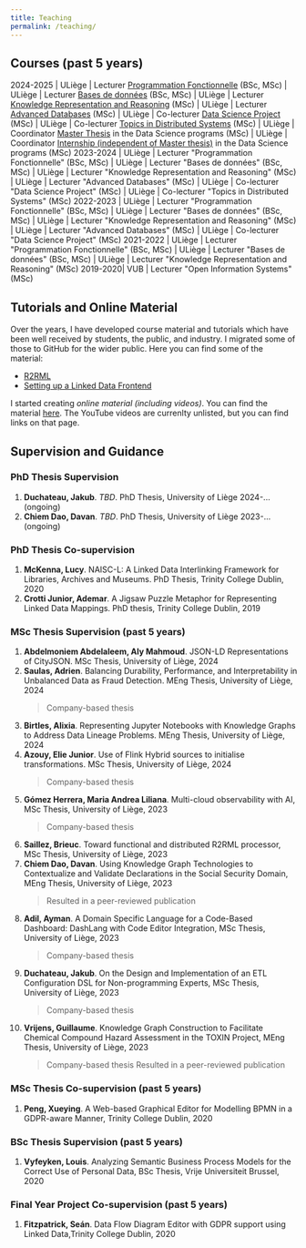 ```yaml
---
title: Teaching
permalink: /teaching/
---
```

## Courses (past 5 years)

2024-2025 | ULiège | Lecturer [Programmation Fonctionnelle](https://www.programmes.uliege.be/cocoon/cours/INFO0054-1.html) (BSc, MSc)
 | ULiège | Lecturer [Bases de données](https://www.programmes.uliege.be/cocoon/cours/INFO0009-2.html) (BSc, MSc)
 | ULiège | Lecturer [Knowledge Representation and Reasoning](https://www.programmes.uliege.be/cocoon/cours/INFO9014-1.html) (MSc)
 | ULiège | Lecturer [Advanced Databases](https://www.programmes.uliege.be/cocoon/cours/INFO9016-1.html) (MSc)
 | ULiège | Co-lecturer [Data Science Project](https://www.programmes.uliege.be/cocoon/cours/PROJ0021-1.html) (MSc)
 | ULiège | Co-lecturer [Topics in Distributed Systems](https://www.programmes.uliege.be/cocoon/cours/INFO8002-1.html) (MSc)
 | ULiège | Coordinator [Master Thesis](https://www.programmes.uliege.be/cocoon/cours/ATFE9009-1.html) in the Data Science programs (MSc)
 | ULiège | Coordinator [Internship (independent of Master thesis)](https://www.programmes.uliege.be/cocoon/cours/ASTG9009-1.html) in the Data Science programs (MSc)
2023-2024 | ULiège | Lecturer "Programmation Fonctionnelle" (BSc, MSc)
 | ULiège | Lecturer "Bases de données" (BSc, MSc)
 | ULiège | Lecturer "Knowledge Representation and Reasoning" (MSc)
 | ULiège | Lecturer "Advanced Databases" (MSc)
 | ULiège | Co-lecturer "Data Science Project" (MSc)
 | ULiège | Co-lecturer "Topics in Distributed Systems" (MSc)
2022-2023 | ULiège | Lecturer "Programmation Fonctionnelle" (BSc, MSc)
 | ULiège | Lecturer "Bases de données" (BSc, MSc)
 | ULiège | Lecturer "Knowledge Representation and Reasoning" (MSc)
 | ULiège | Lecturer "Advanced Databases" (MSc)
 | ULiège | Co-lecturer "Data Science Project" (MSc)
2021-2022 | ULiège | Lecturer "Programmation Fonctionnelle" (BSc, MSc)
 | ULiège | Lecturer "Bases de données" (BSc, MSc)
 | ULiège | Lecturer "Knowledge Representation and Reasoning" (MSc)
2019-2020| VUB | Lecturer "Open Information Systems" (MSc)

## Tutorials and Online Material

Over the years, I have developed course material and tutorials which have been well received by students, the public, and industry. I migrated some of those to GitHub for the wider public. Here you can find some of the material:

* [R2RML](https://github.com/chrdebru/r2rml-tutorial)
* [Setting up a Linked Data Frontend](https://github.com/chrdebru/linked-data-frontend-tutorial)								


I started creating *online material (including videos)*. You can find the material [here](https://chrdebru.github.io/courses/ois/). The YouTube videos are currenlty unlisted, but you can find links on that page.

## Supervision and Guidance

### PhD Thesis Supervision

1. **Duchateau, Jakub**. *TBD*. PhD Thesis, University of Liège 2024-... (ongoing)
1. **Chiem Dao, Davan**. *TBD*. PhD Thesis, University of Liège 2023-... (ongoing)

### PhD Thesis Co-supervision

1. **McKenna, Lucy**. NAISC-L: A Linked Data Interlinking Framework for Libraries, Archives and Museums. PhD Thesis, Trinity College Dublin, 2020
1. **Crotti Junior, Ademar**. A Jigsaw Puzzle Metaphor for Representing Linked Data Mappings. PhD thesis, Trinity College Dublin, 2019

### MSc Thesis Supervision (past 5 years)

1. **Abdelmoniem Abdelaleem, Aly Mahmoud**. JSON-LD Representations of CityJSON. MSc Thesis, University of Liège, 2024
1. **Saulas, Adrien**. Balancing Durability, Performance, and Interpretability in Unbalanced Data as Fraud Detection. MEng Thesis, University of Liège, 2024
   > Company-based thesis
1. **Birtles, Alixia**. Representing Jupyter Notebooks with Knowledge Graphs to Address Data Lineage Problems. MEng Thesis, University of Liège, 2024
1. **Azouy, Elie Junior**. Use of Flink Hybrid sources to initialise transformations. MSc Thesis, University of Liège, 2024
   > Company-based thesis
1. **Gómez Herrera, Maria Andrea Liliana**. Multi-cloud observability with AI, MSc Thesis, University of Liège, 2023
   > Company-based thesis
1. **Saillez, Brieuc**. Toward functional and distributed R2RML processor, MSc Thesis, University of Liège, 2023
1. **Chiem Dao, Davan**. Using Knowledge Graph Technologies to Contextualize and Validate Declarations in the Social Security Domain, MEng Thesis, University of Liège, 2023
   > Resulted in a peer-reviewed publication
1. **Adil, Ayman**. A Domain Specific Language for a Code-Based Dashboard: DashLang with Code Editor Integration, MSc Thesis, University of Liège, 2023
   > Company-based thesis
1. **Duchateau, Jakub**. On the Design and Implementation of an ETL Configuration DSL for Non-programming Experts, MSc Thesis, University of Liège, 2023
   > Company-based thesis
1. **Vrijens, Guillaume**. Knowledge Graph Construction to Facilitate Chemical Compound Hazard Assessment in the TOXIN Project, MEng Thesis, University of Liège, 2023
   > Company-based thesis
   > Resulted in a peer-reviewed publication

### MSc Thesis Co-supervision (past 5 years)

1. **Peng, Xueying**. A Web-based Graphical Editor for Modelling BPMN in a GDPR-aware Manner, Trinity College Dublin, 2020

### BSc Thesis Supervision (past 5 years)
			
1. **Vyfeyken, Louis**. Analyzing Semantic Business Process Models for the Correct Use of Personal Data, BSc Thesis, Vrije Universiteit Brussel, 2020

### Final Year Project Co-supervision (past 5 years)

1. **Fitzpatrick, Seán**. Data Flow Diagram Editor with GDPR support using Linked Data,Trinity College Dublin, 2020
